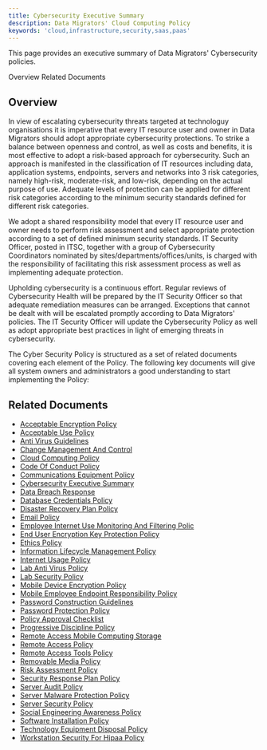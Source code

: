 ```yaml
---
title: Cybersecurity Executive Summary
description: Data Migrators' Cloud Computing Policy 
keywords: 'cloud,infrastructure,security,saas,paas'
---
```


<PageDescription>

This page provides an executive summary of Data Migrators' Cybersecurity policies.

</PageDescription>

<AnchorLinks>
  <AnchorLink>Overview</AnchorLink>
  <AnchorLink>Related Documents</AnchorLink>
</AnchorLinks>

## Overview

In view of escalating cybersecurity threats targeted at technologuy organisations it is imperative that every IT resource user and owner in Data Migrators should adopt appropriate cybersecurity protections. To strike a balance between openness and control, as well as costs and benefits, it is most effective to adopt a risk-based approach for cybersecurity. Such an approach is manifested in the classification of IT resources including data, application systems, endpoints, servers and networks into 3 risk categories, namely high-risk, moderate-risk, and low-risk, depending on the actual purpose of use. Adequate levels of protection can be applied for different risk categories according to the minimum security standards defined for different risk categories.

We adopt a shared responsibility model that every IT resource user and owner needs to perform risk assessment and select appropriate protection according to a set of defined minimum security standards. IT Security Officer, posted in ITSC, together with a group of Cybersecurity Coordinators nominated by sites/departments/offices/units, is charged with the responsibility of facilitating this risk assessment process as well as implementing adequate protection.

Upholding cybersecurity is a continuous effort. Regular reviews of Cybersecurity Health will be prepared by the IT Security Officer so that adequate remediation measures can be arranged. Exceptions that cannot be dealt with will be escalated promptly according to Data Migrators' policies. The IT Security Officer will update the Cybersecurity Policy as well as adopt appropriate best practices in light of emerging threats in cybersecurity.

The Cyber Security Policy is structured as a set of related documents covering each element of the Policy. The following key documents will give all system owners and administrators a good understanding to start implementing the Policy:

## Related Documents

- [Acceptable Encryption Policy](acceptable_encryption_policy)
- [Acceptable Use Policy](acceptable_use_policy)
- [Anti Virus Guidelines](anti_virus_guidelines)
- [Change Management And Control](change_management_and_control)
- [Cloud Computing Policy](cloud_computing_policy)
- [Code Of Conduct Policy](code_of_conduct_policy)
- [Communications Equipment Policy](communications_equipment_policy)
- [Cybersecurity Executive Summary](cybersecurity_executive_summary.md)
- [Data Breach Response](data_breach_response)
- [Database Credentials Policy](database_credentials_policy)
- [Disaster Recovery Plan Policy](disaster_recovery_plan_policy)
- [Email Policy](email_policy)
- [Employee Internet Use Monitoring And Filtering Polic](employee_internet_use_monitoring_and_filtering_policy)
- [End User Encryption Key Protection Policy](end_user_encryption_key_protection_policy)
- [Ethics Policy](ethics_policy)
- [Information Lifecycle Management Policy](information_lifecycle_management_policy)
- [Internet Usage Policy](internet_usage_policy)
- [Lab Anti Virus Policy](lab_anti_virus_policy)
- [Lab Security Policy](lab_security_policy)
- [Mobile Device Encryption Policy](mobile_device_encryption_policy)
- [Mobile Employee Endpoint Responsibility Policy](mobile_employee_endpoint_responsibility_policy)
- [Password Construction Guidelines](password_construction_guidelines)
- [Password Protection Policy](password_protection_policy)
- [Policy Approval Checklist](policy_approval_checklist)
- [Progressive Discipline Policy](progressive_discipline_policy)
- [Remote Access Mobile Computing Storage](remote_access_mobile_computing_storage)
- [Remote Access Policy](remote_access_policy)
- [Remote Access Tools Policy](remote_access_tools_policy)
- [Removable Media Policy](removable_media_policy)
- [Risk Assessment Policy](risk_assessment_policy)
- [Security Response Plan Policy](security_response_plan_policy)
- [Server Audit Policy](server_audit_policy)
- [Server Malware Protection Policy](server_malware_protection_policy)
- [Server Security Policy](server_security_policy)
- [Social Engineering Awareness Policy](social_engineering_awareness_policy)
- [Software Installation Policy](software_installation_policy)
- [Technology Equipment Disposal Policy](technology_equipment_disposal_policy)
- [Workstation Security For Hipaa Policy](workstation_security_for_hipaa_policy)